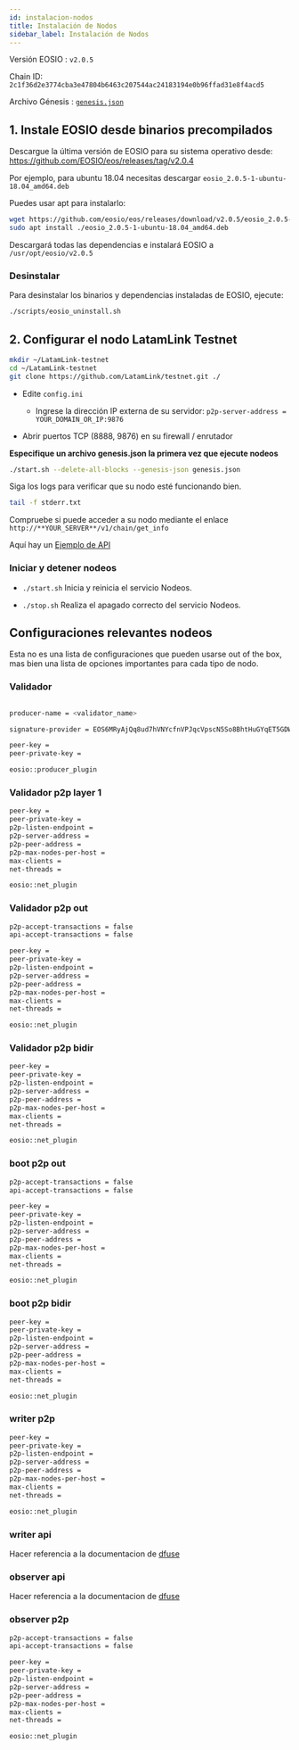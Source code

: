 ```yaml
---
id: instalacion-nodos
title: Instalación de Nodos
sidebar_label: Instalación de Nodos
---
```



Versión EOSIO : `v2.0.5` 

Chain ID: `2c1f36d2e3774cba3e47804b6463c207544ac24183194e0b96ffad31e8f4acd5`

Archivo Génesis : [`genesis.json`](https://raw.githubusercontent.com/LatamLink/eosio-testnet/master/genesis.json)

## 1. Instale EOSIO desde binarios precompilados

Descargue la última versión de EOSIO para su sistema operativo desde:  https://github.com/EOSIO/eos/releases/tag/v2.0.4   

Por ejemplo, para ubuntu 18.04 necesitas descargar `eosio_2.0.5-1-ubuntu-18.04_amd64.deb`  

Puedes usar apt para instalarlo:  
```bash
wget https://github.com/eosio/eos/releases/download/v2.0.5/eosio_2.0.5-1-ubuntu-18.04_amd64.deb
sudo apt install ./eosio_2.0.5-1-ubuntu-18.04_amd64.deb   
```
Descargará todas las dependencias e instalará EOSIO a `/usr/opt/eosio/v2.0.5`  

### Desinstalar
Para desinstalar los binarios y dependencias instaladas de EOSIO, ejecute:

```bash 
./scripts/eosio_uninstall.sh
```

## 2. Configurar el nodo LatamLink Testnet

```bash
mkdir ~/LatamLink-testnet
cd ~/LatamLink-testnet
git clone https://github.com/LatamLink/testnet.git ./
```

- Edite `config.ini`   
  - Ingrese la dirección IP externa de su servidor: `p2p-server-address = YOUR_DOMAIN_OR_IP:9876` 

- Abrir puertos TCP  (8888, 9876) en su firewall / enrutador

**Especifique un archivo genesis.json la primera vez que ejecute nodeos**  
```bash
./start.sh --delete-all-blocks --genesis-json genesis.json
```  
Siga los logs para verificar que su nodo esté funcionando bien.

```bash
tail -f stderr.txt
```

Compruebe si puede acceder a su nodo mediante el enlace `http://**YOUR_SERVER**/v1/chain/get_info` 

Aquí hay un <a href="https://latamlink.eosio.cr/v1/chain/get_info" target="_blank">Ejemplo de API</a>  

### Iniciar y detener nodeos

- `./start.sh` Inicia y reinicia el servicio Nodeos.

- `./stop.sh` Realiza el apagado correcto del servicio Nodeos.

## Configuraciones relevantes nodeos

Esta no es una lista de configuraciones que pueden usarse out of the box, mas bien una lista de opciones importantes para cada tipo de nodo.

### Validador

```bash

producer-name = <validator_name>

signature-provider = EOS6MRyAjQq8ud7hVNYcfnVPJqcVpscN5So8BhtHuGYqET5GDW5CV=KEY:5KQwrPbwdL6PhXujxW37FSSQZ1JiwsST4cqQzDeyXtP79zkvFD3

peer-key =
peer-private-key =

eosio::producer_plugin

```

### Validador p2p layer 1
```bash
peer-key =
peer-private-key =
p2p-listen-endpoint =
p2p-server-address =
p2p-peer-address =
p2p-max-nodes-per-host =
max-clients =
net-threads =

eosio::net_plugin
```

### Validador p2p out
```bash
p2p-accept-transactions = false
api-accept-transactions = false

peer-key =
peer-private-key = 
p2p-listen-endpoint =
p2p-server-address =
p2p-peer-address =
p2p-max-nodes-per-host =
max-clients =
net-threads =

eosio::net_plugin
```
### Validador p2p bidir
```bash
peer-key =
peer-private-key =
p2p-listen-endpoint =
p2p-server-address =
p2p-peer-address =
p2p-max-nodes-per-host =
max-clients =
net-threads =

eosio::net_plugin
```

### boot p2p out
```bash
p2p-accept-transactions = false
api-accept-transactions = false

peer-key =
peer-private-key =
p2p-listen-endpoint =
p2p-server-address =
p2p-peer-address =
p2p-max-nodes-per-host =
max-clients =
net-threads =

eosio::net_plugin
```

### boot p2p bidir
```bash
peer-key =
peer-private-key =
p2p-listen-endpoint =
p2p-server-address =
p2p-peer-address =
p2p-max-nodes-per-host =
max-clients =
net-threads =

eosio::net_plugin
```

### writer p2p
```bash
peer-key =
peer-private-key =
p2p-listen-endpoint =
p2p-server-address =
p2p-peer-address =
p2p-max-nodes-per-host =
max-clients =
net-threads =

eosio::net_plugin
```
### writer api
Hacer referencia a la documentacion de [dfuse](https://www.dfuse.io/en)

### observer api
Hacer referencia a la documentacion de [dfuse](https://www.dfuse.io/en)

### observer p2p

```bash
p2p-accept-transactions = false
api-accept-transactions = false

peer-key =
peer-private-key =
p2p-listen-endpoint =
p2p-server-address =
p2p-peer-address =
p2p-max-nodes-per-host =
max-clients =
net-threads =

eosio::net_plugin
```
